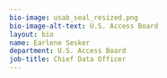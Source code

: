 ```yaml
---
bio-image: usab_seal_resized.png
bio-image-alt-text: U.S. Access Board
layout: bio
name: Earlene Sesker
department: U.S. Access Board
job-title: Chief Data Officer
---
```


